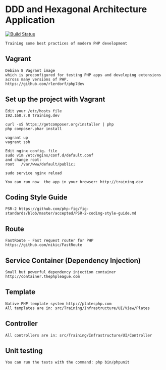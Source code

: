 
# DDD and Hexagonal Architecture Application

[![Build Status](https://secure.travis-ci.org/pgrau/ddd.svg?branch=master)](http://travis-ci.org/pgrau/ddd)
    
    Training some best practices of modern PHP development

## Vagrant
    Debian 8 Vagrant image
    which is preconfigured for testing PHP apps and developing extensions across many versions of PHP.
    https://github.com/rlerdorf/php7dev
    
## Set up the project with Vagrant
    Edit your /etc/hosts file  
    192.168.7.8 training.dev

    curl -sS https://getcomposer.org/installer | php
    php composer.phar install
    
    vagrant up
    vagrant ssh
    
    Edit nginx config. file
    sudo vim /etc/nginx/conf.d/default.conf
    and change root:
    root   /var/www/default/public;

    sudo service nginx reload 
    
    You can run now  the app in your browser: http://training.dev

## Coding Style Guide
    PSR-2 https://github.com/php-fig/fig-standards/blob/master/accepted/PSR-2-coding-style-guide.md

## Route
    FastRoute - Fast request router for PHP https://github.com/nikic/FastRoute
    
## Service Container (Dependency Injection)
    Small but powerful dependency injection container http://container.thephpleague.com
    
## Template    
    Native PHP template system http://platesphp.com
    All templates are in: src/Training/Infrastructure/UI/View/Plates

## Controller
    All controllers are in: src/Training/Infrastructure/UI/Controller

## Unit testing
    You can run the tests with the command: php bin/phpunit
